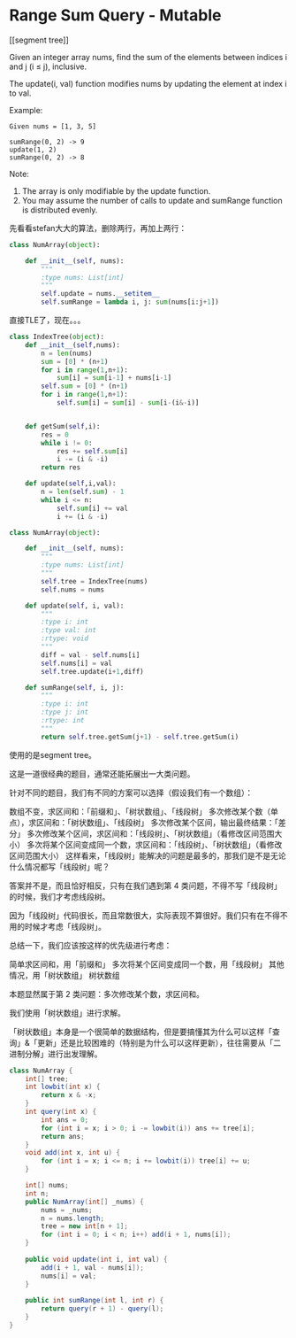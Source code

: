 # Range Sum Query - Mutable

[[segment tree]]

Given an integer array nums, find the sum of the elements between indices i and j (i ≤ j), inclusive.

The update(i, val) function modifies nums by updating the element at index i to val.

Example:
```
Given nums = [1, 3, 5]

sumRange(0, 2) -> 9
update(1, 2)
sumRange(0, 2) -> 8
```

Note:

1. The array is only modifiable by the update function.
2. You may assume the number of calls to update and sumRange function is distributed evenly.

先看看stefan大大的算法，删除两行，再加上两行：

```Python
class NumArray(object):

    def __init__(self, nums):
        """
        :type nums: List[int]
        """
        self.update = nums.__setitem__
        self.sumRange = lambda i, j: sum(nums[i:j+1])

```

直接TLE了，现在。。。

```Python
class IndexTree(object):
    def __init__(self,nums):
        n = len(nums)
        sum = [0] * (n+1)
        for i in range(1,n+1):
            sum[i] = sum[i-1] + nums[i-1]
        self.sum = [0] * (n+1)
        for i in range(1,n+1):
            self.sum[i] = sum[i] - sum[i-(i&-i)]


    def getSum(self,i):
        res = 0
        while i != 0:
            res += self.sum[i]
            i -= (i & -i)
        return res

    def update(self,i,val):
        n = len(self.sum) - 1
        while i <= n:
            self.sum[i] += val
            i += (i & -i)

class NumArray(object):

    def __init__(self, nums):
        """
        :type nums: List[int]
        """
        self.tree = IndexTree(nums)
        self.nums = nums

    def update(self, i, val):
        """
        :type i: int
        :type val: int
        :rtype: void
        """
        diff = val - self.nums[i]
        self.nums[i] = val
        self.tree.update(i+1,diff)

    def sumRange(self, i, j):
        """
        :type i: int
        :type j: int
        :rtype: int
        """
        return self.tree.getSum(j+1) - self.tree.getSum(i)
```

使用的是segment tree。

这是一道很经典的题目，通常还能拓展出一大类问题。

针对不同的题目，我们有不同的方案可以选择（假设我们有一个数组）：

数组不变，求区间和：「前缀和」、「树状数组」、「线段树」
多次修改某个数（单点），求区间和：「树状数组」、「线段树」
多次修改某个区间，输出最终结果：「差分」
多次修改某个区间，求区间和：「线段树」、「树状数组」（看修改区间范围大小）
多次将某个区间变成同一个数，求区间和：「线段树」、「树状数组」（看修改区间范围大小）
这样看来，「线段树」能解决的问题是最多的，那我们是不是无论什么情况都写「线段树」呢？

答案并不是，而且恰好相反，只有在我们遇到第 4 类问题，不得不写「线段树」的时候，我们才考虑线段树。

因为「线段树」代码很长，而且常数很大，实际表现不算很好。我们只有在不得不用的时候才考虑「线段树」。

总结一下，我们应该按这样的优先级进行考虑：

简单求区间和，用「前缀和」
多次将某个区间变成同一个数，用「线段树」
其他情况，用「树状数组」
树状数组

本题显然属于第 2 类问题：多次修改某个数，求区间和。

我们使用「树状数组」进行求解。

「树状数组」本身是一个很简单的数据结构，但是要搞懂其为什么可以这样「查询」&「更新」还是比较困难的（特别是为什么可以这样更新），往往需要从「二进制分解」进行出发理解。

```java
class NumArray {
    int[] tree;
    int lowbit(int x) {
        return x & -x;
    }
    int query(int x) {
        int ans = 0;
        for (int i = x; i > 0; i -= lowbit(i)) ans += tree[i];
        return ans;
    }
    void add(int x, int u) {
        for (int i = x; i <= n; i += lowbit(i)) tree[i] += u;
    }

    int[] nums;
    int n;
    public NumArray(int[] _nums) {
        nums = _nums;
        n = nums.length;
        tree = new int[n + 1];
        for (int i = 0; i < n; i++) add(i + 1, nums[i]);
    }
    
    public void update(int i, int val) {
        add(i + 1, val - nums[i]);
        nums[i] = val;
    }
    
    public int sumRange(int l, int r) {
        return query(r + 1) - query(l);
    }
}
```
